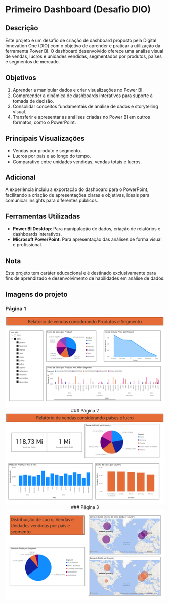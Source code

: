# Primeiro Dashboard (Desafio DIO)

## Descrição  
Este projeto é um desafio de criação de dashboard proposto pela Digital Innovation One (DIO) com o objetivo de aprender e praticar a utilização da ferramenta Power BI. O dashboard desenvolvido oferece uma análise visual de vendas, lucros e unidades vendidas, segmentados por produtos, países e segmentos de mercado.

## Objetivos 
1. Aprender a manipular dados e criar visualizações no Power BI.  
2. Compreender a dinâmica de dashboards interativos para suporte à tomada de decisão.  
3. Consolidar conceitos fundamentais de análise de dados e storytelling visual.  
4. Transferir e apresentar as análises criadas no Power BI em outros formatos, como o PowerPoint.

## Principais Visualizações  
- Vendas por produto e segmento.  
- Lucros por país e ao longo do tempo.  
- Comparativo entre unidades vendidas, vendas totais e lucros.  

## Adicional
A experiência incluiu a exportação do dashboard para o PowerPoint, facilitando a criação de apresentações claras e objetivas, ideais para comunicar insights para diferentes públicos.

## Ferramentas Utilizadas  
- **Power BI Desktop**: Para manipulação de dados, criação de relatórios e dashboards interativos.  
- **Microsoft PowerPoint**: Para apresentação das análises de forma visual e profissional.  

## Nota  
Este projeto tem caráter educacional e é destinado exclusivamente para fins de aprendizado e desenvolvimento de habilidades em análise de dados.

## Imagens do projeto
### Página 1
<div align="center">
  <img src="https://github.com/WenFra005/Primeiro_Dashboard/blob/main/powerBI-images/Slide2.PNG" 
</div>
### Página 2
<div align="center">
  <img src="https://github.com/WenFra005/Primeiro_Dashboard/blob/main/powerBI-images/Slide3.PNG" 
</div>
### Página 3
<div align="center">
  <img src="https://github.com/WenFra005/Primeiro_Dashboard/blob/main/powerBI-images/Slide4.PNG" 
</div>



